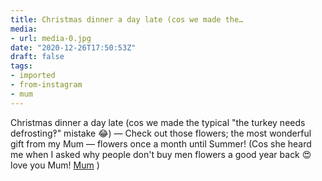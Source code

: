 ```yaml
---
title: Christmas dinner a day late (cos we made the…
media:
- url: media-0.jpg
date: "2020-12-26T17:50:53Z"
draft: false
tags:
- imported
- from-instagram
- mum
---
```

Christmas dinner a day late \(cos we made the typical "the turkey needs defrosting‽" mistake 😂\) — Check out those flowers; the most wonderful gift from my Mum — flowers once a month until Summer\! \(Cos she heard me when I asked why people don't buy men flowers a good year back 😍 love you Mum\! [Mum](/tags/mum) \)
